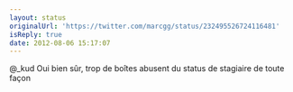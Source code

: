 ```yaml
---
layout: status
originalUrl: 'https://twitter.com/marcgg/status/232495526724116481'
isReply: true
date: 2012-08-06 15:17:07
---
```


@_kud Oui bien sûr, trop de boîtes abusent du status de stagiaire de toute façon
